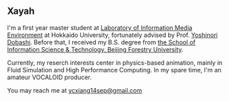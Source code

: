 ## Xayah

I'm a first year master student at [Laboratory of Information Media Environment](https://www.ist.hokudai.ac.jp/labo/ime/) at Hokkaido University, fortunately advised by Prof. [Yoshinori Dobashi](https://imelab.sakura.ne.jp/doba/index.html). Before that, I received my B.S. degree from [the School of Information Science & Technology, Beijing Forestry University](https://it.bjfu.edu.cn/).  

Currently, my reserch interests center in physics-based animation, mainly in Fluid Simulation and High Performance Computing. In my spare time, I'm an amateur VOCALOID producer.  

You may reach me at ycxiang14sep@gmail.com
